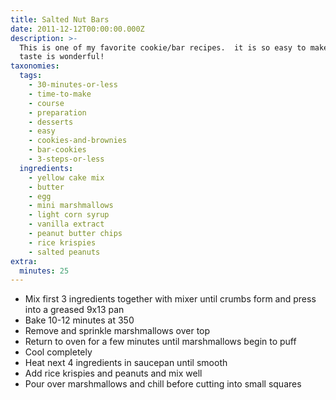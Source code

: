 ```yaml
---
title: Salted Nut Bars
date: 2011-12-12T00:00:00.000Z
description: >-
  This is one of my favorite cookie/bar recipes.  it is so easy to make and the
  taste is wonderful!
taxonomies:
  tags:
    - 30-minutes-or-less
    - time-to-make
    - course
    - preparation
    - desserts
    - easy
    - cookies-and-brownies
    - bar-cookies
    - 3-steps-or-less
  ingredients:
    - yellow cake mix
    - butter
    - egg
    - mini marshmallows
    - light corn syrup
    - vanilla extract
    - peanut butter chips
    - rice krispies
    - salted peanuts
extra:
  minutes: 25
---
```

 - Mix first 3 ingredients together with mixer until crumbs form and press into a greased 9x13 pan
 - Bake 10-12 minutes at 350
 - Remove and sprinkle marshmallows over top
 - Return to oven for a few minutes until marshmallows begin to puff
 - Cool completely
 - Heat next 4 ingredients in saucepan until smooth
 - Add rice krispies and peanuts and mix well
 - Pour over marshmallows and chill before cutting into small squares
